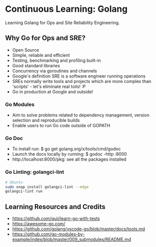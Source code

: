 # Continuous Learning: Golang

Learning Golang for Ops and Site Reliability Engineering. 

## Why Go for Ops and SRE? 

* Open Source
* Simple, reliable and efficient
* Testing, benchmarking and profiling built-in
* Good standard libraries
* Concurrency via goroutines and channels
* Google's definition SRE is a software engineer running operations
* SREs normally write tools and projects which are more complex than 'scripts' - let's eliminate real toils! :P
* Go in production at Google and outside!

### Go Modules

* Aim to solve problems related to dependency management, version selection and reproducible builds
* Enable users to run Go code outside of GOPATH

### Go Doc
* To install run: $ go get golang.org/x/tools/cmd/godoc
* Launch the docs locally by running: $ godoc -http :8000
* http://localhost:8000/pkg: see all the packages installed

### Go Linting: golangci-lint
```bash
# Ubuntu 
sudo snap install golangci-lint --edge
golangci-lint run
```

## Learning Resources and Credits

* https://github.com/quii/learn-go-with-tests
* https://awesome-go.com/
* https://github.com/golang/vscode-go/blob/master/docs/tools.md
* https://github.com/go-modules-by-example/index/blob/master/009_submodules/README.md
